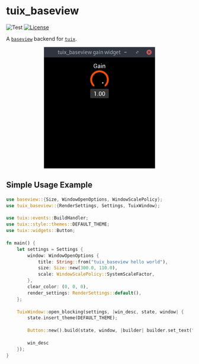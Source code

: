 # tuix_baseview
![Test](https://github.com/geom3trik/tuix_baseview/workflows/Rust/badge.svg)
[![License](https://img.shields.io/crates/l/tuix_baseview.svg)](https://github.com/geom3trik/tuix_baseview/blob/main/LICENSE)

A [`baseview`] backend for [`tuix`].

<div align="center">
    <img src="screenshot.png">
</div>

## Simple Usage Example

```rust
use baseview::{Size, WindowOpenOptions, WindowScalePolicy};
use tuix_baseview::{RenderSettings, Settings, TuixWindow};

use tuix::events::BuildHandler;
use tuix::style::themes::DEFAULT_THEME;
use tuix::widgets::Button;

fn main() {
    let settings = Settings {
        window: WindowOpenOptions {
            title: String::from("tuix_baseview hello world"),
            size: Size::new(300.0, 110.0),
            scale: WindowScalePolicy::SystemScaleFactor,
        },
        clear_color: (0, 0, 0),
        render_settings: RenderSettings::default(),
    };

    TuixWindow::open_blocking(settings, |win_desc, state, window| {
        state.insert_theme(DEFAULT_THEME);

        Button::new().build(state, window, |builder| builder.set_text("Hello World!"));

        win_desc
    });
}
```

[`baseview`]: https://github.com/RustAudio/baseview
[`tuix`]: https://github.com/geom3trik/tuix